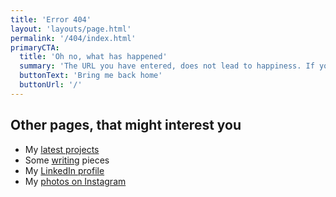 ```yaml
---
title: 'Error 404'
layout: 'layouts/page.html'
permalink: '/404/index.html'
primaryCTA:
  title: 'Oh no, what has happened'
  summary: 'The URL you have entered, does not lead to happiness. If you believe, the site is supposed to exist at this point, please do not hesitate to send a mail.'
  buttonText: 'Bring me back home'
  buttonUrl: '/'
---
```


## Other pages, that might interest you

- My [latest projects](/projects/)
- Some [writing](/writing/) pieces
- My [LinkedIn profile](https://linkedin.com/in/fabianwohlgemuth)
- My [photos on Instagram](https://instagram.com/fabianwohlgemuth)
